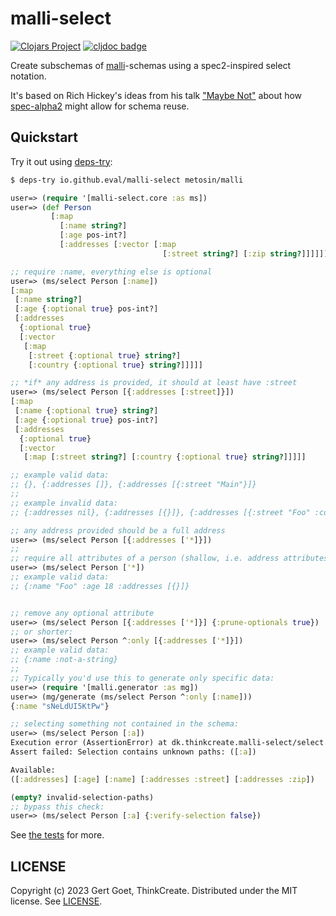 # malli-select

[![Clojars Project](https://img.shields.io/clojars/v/dk.thinkcreate/malli-select.svg?include_prereleases)](https://clojars.org/dk.thinkcreate/malli-select) [![cljdoc badge](https://cljdoc.org/badge/dk.thinkcreate/malli-select)](https://cljdoc.org/d/dk.thinkcreate/malli-select)

Create subschemas of [malli](https://github.com/metosin/malli)-schemas using a spec2-inspired select notation.

It's based on Rich Hickey's ideas from his talk ["Maybe Not"](https://youtu.be/YR5WdGrpoug?feature=shared&t=1965) about how [spec-alpha2](https://github.com/clojure/spec-alpha2) might allow for schema reuse.

## Quickstart

Try it out using [deps-try](https://github.com/eval/deps-try/blob/master/README.md#installation):

``` clojure
$ deps-try io.github.eval/malli-select metosin/malli

user=> (require '[malli-select.core :as ms])
user=> (def Person
         [:map
           [:name string?]
           [:age pos-int?]
           [:addresses [:vector [:map
                                  [:street string?] [:zip string?]]]]])

;; require :name, everything else is optional
user=> (ms/select Person [:name])
[:map
 [:name string?]
 [:age {:optional true} pos-int?]
 [:addresses
  {:optional true}
  [:vector
   [:map
    [:street {:optional true} string?]
    [:country {:optional true} string?]]]]]

;; *if* any address is provided, it should at least have :street
user=> (ms/select Person [{:addresses [:street]}])
[:map
 [:name {:optional true} string?]
 [:age {:optional true} pos-int?]
 [:addresses
  {:optional true}
  [:vector
   [:map [:street string?] [:country {:optional true} string?]]]]]

;; example valid data:
;; {}, {:addresses []}, {:addresses [{:street "Main"}]}
;;
;; example invalid data:
;; {:addresses nil}, {:addresses [{}]}, {:addresses [{:street "Foo" :country :se}]}

;; any address provided should be a full address
user=> (ms/select Person [{:addresses ['*]}])
;;
;; require all attributes of a person (shallow, i.e. address attributes become optional)
user=> (ms/select Person ['*])
;; example valid data:
;; {:name "Foo" :age 18 :addresses [{}]}


;; remove any optional attribute
user=> (ms/select Person [{:addresses ['*]}] {:prune-optionals true})
;; or shorter:
user=> (ms/select Person ^:only [{:addresses ['*]}])
;; example valid data:
;; {:name :not-a-string}
;;
;; Typically you'd use this to generate only specific data:
user=> (require '[malli.generator :as mg])
user=> (mg/generate (ms/select Person ^:only [:name]))
{:name "sNeLdUI5KtPw"}

;; selecting something not contained in the schema:
user=> (ms/select Person [:a])
Execution error (AssertionError) at dk.thinkcreate.malli-select/select (malli_select.clj:175).
Assert failed: Selection contains unknown paths: ([:a])

Available:
([:addresses] [:age] [:name] [:addresses :street] [:addresses :zip])

(empty? invalid-selection-paths)
;; bypass this check:
user=> (ms/select Person [:a] {:verify-selection false})
```

See [the tests](./test/malli_select/core_test.clj) for more.


## LICENSE

Copyright (c) 2023 Gert Goet, ThinkCreate.
Distributed under the MIT license. See [LICENSE](LICENSE).
